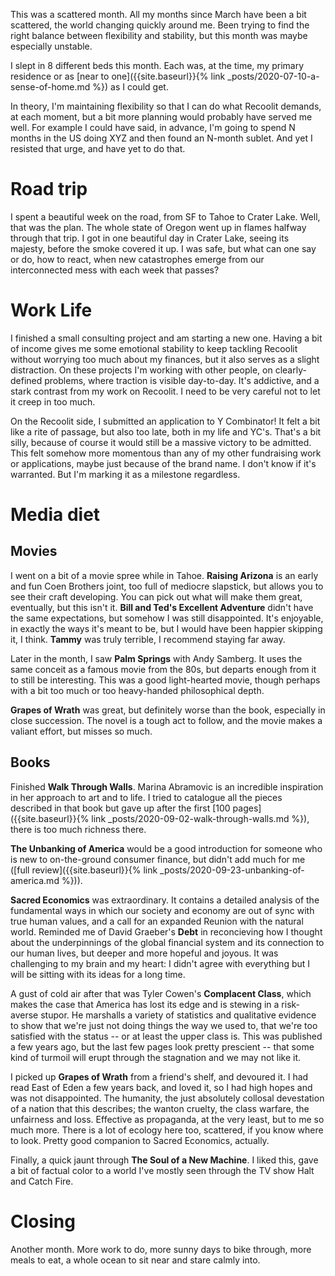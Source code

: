 This was a scattered month. All my months since March have been a bit scattered, the world changing quickly around me. Been trying to find the right balance between flexibility and stability, but this month was maybe especially unstable.

I slept in 8 different beds this month. Each was, at the time, my primary residence or as [near to one]({{site.baseurl}}{% link _posts/2020-07-10-a-sense-of-home.md %}) as I could get.

In theory, I'm maintaining flexibility so that I can do what Recoolit demands, at each moment, but a bit more planning would probably have served me well. For example I could have said, in advance, I'm going to spend N months in the US doing XYZ and then found an N-month sublet. And yet I resisted that urge, and have yet to do that.

# Road trip

I spent a beautiful week on the road, from SF to Tahoe to Crater Lake. Well, that was the plan. The whole state of Oregon went up in flames halfway through that trip. I got in one beautiful day in Crater Lake, seeing its majesty, before the smoke covered it up. I was safe, but what can one say or do, how to react, when new catastrophes emerge from our interconnected mess with each week that passes?

# Work Life

I finished a small consulting project and am starting a new one. Having a bit of income gives me some emotional stability to keep tackling Recoolit without worrying too much about my finances, but it also serves as a slight distraction. On these projects I'm working with other people, on clearly-defined problems, where traction is visible day-to-day. It's addictive, and a stark contrast from my work on Recoolit. I need to be very careful not to let it creep in too much.

On the Recoolit side, I submitted an application to Y Combinator! It felt a bit like a rite of passage, but also too late, both in my life and YC's. That's a bit silly, because of course it would still be a massive victory to be admitted. This felt somehow more momentous than any of my other fundraising work or applications, maybe just because of the brand name. I don't know if it's warranted. But I'm marking it as a milestone regardless.

# Media diet

## Movies

I went on a bit of a movie spree while in Tahoe. **Raising Arizona** is an early and fun Coen Brothers joint, too full of mediocre slapstick, but allows you to see their craft developing. You can pick out what will make them great, eventually, but this isn't it. **Bill and Ted's Excellent Adventure** didn't have the same expectations, but somehow I was still disappointed. It's enjoyable, in exactly the ways it's meant to be, but I would have been happier skipping it, I think. **Tammy** was truly terrible, I recommend staying far away.

Later in the month, I saw **Palm Springs** with Andy Samberg. It uses the same conceit as a famous movie from the 80s, but departs enough from it to still be interesting. This was a good light-hearted movie, though perhaps with a bit too much or too heavy-handed philosophical depth.

**Grapes of Wrath** was great, but definitely worse than the book, especially in close succession. The novel is a tough act to follow, and the movie makes a valiant effort, but misses so much.

## Books

Finished **Walk Through Walls**. Marina Abramovic is an incredible inspiration in her approach to art and to life. I tried to catalogue all the pieces described in that book but gave up after the first [100 pages]({{site.baseurl}}{% link _posts/2020-09-02-walk-through-walls.md %}), there is too much richness there.

**The Unbanking of America** would be a good introduction for someone who is new to on-the-ground consumer finance, but didn't add much for me ([full review]({{site.baseurl}}{% link _posts/2020-09-23-unbanking-of-america.md %})).

**Sacred Economics** was extraordinary. It contains a detailed analysis of the fundamental ways in which our society and economy are out of sync with true human values, and a call for an expanded Reunion with the natural world. Reminded me of David Graeber's **Debt** in reconcieving how I thought about the underpinnings of the global financial system and its connection to our human lives, but deeper and more hopeful and joyous. It was challenging to my brain and my heart: I didn't agree with everything but I will be sitting with its ideas for a long time.

A gust of cold air after that was Tyler Cowen's **Complacent Class**, which makes the case that America has lost its edge and is stewing in a risk-averse stupor. He marshalls a variety of statistics and qualitative evidence to show that we're just not doing things the way we used to, that we're too satisfied with the status -- or at least the upper class is. This was published a few years ago, but the last few pages look pretty prescient -- that some kind of turmoil will erupt through the stagnation and we may not like it.

I picked up **Grapes of Wrath** from a friend's shelf, and devoured it. I had read East of Eden a few years back, and loved it, so I had high hopes and was not disappointed. The humanity, the just absolutely collosal devestation of a nation that this describes; the wanton cruelty, the class warfare, the unfairness and loss. Effective as propaganda, at the very least, but to me so much more. There is a lot of ecology here too, scattered, if you know where to look. Pretty good companion to Sacred Economics, actually.

Finally, a quick jaunt through **The Soul of a New Machine**. I liked this, gave a bit of factual color to a world I've mostly seen through the TV show Halt and Catch Fire.

# Closing

Another month. More work to do, more sunny days to bike through, more meals to eat, a whole ocean to sit near and stare calmly into.
